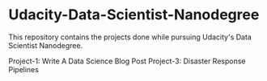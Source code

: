 # Udacity-Data-Scientist-Nanodegree
This repository contains the projects done while pursuing Udacity's Data Scientist Nanodegree.

Project-1: Write A Data Science Blog Post
Project-3: Disaster Response Pipelines
